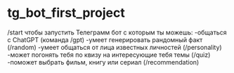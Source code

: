 # tg_bot_first_project

/start чтобы запустить Телеграмм бот с которым ты можешь:
    -общаться с ChatGPT (команда /gpt)
    -умеет генерировать рандомный факт (/random)
    -умеет общаться от лица известных личностей (/personality)
    -может погонять тебя по квизу на интересующие тебя темы (/quiz)
    -поможет выбрать фильм, книгу или сериал (/recommendation)